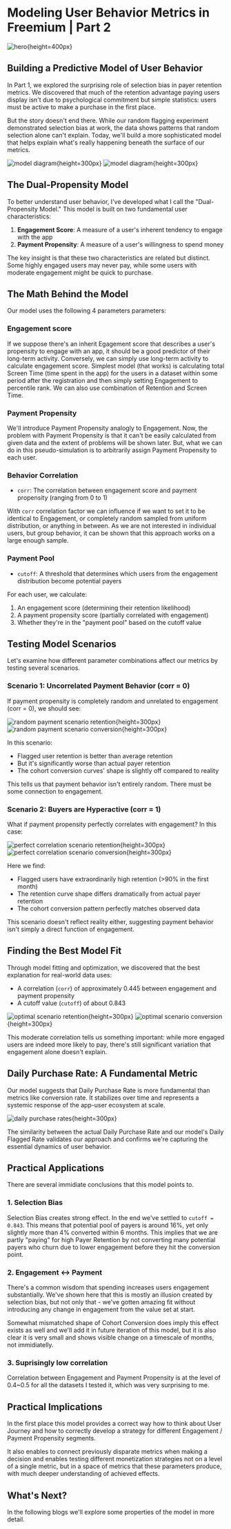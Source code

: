 # Modeling User Behavior Metrics in Freemium | Part 2

![hero](public/img/User-Behavior-Model.jpg){height=400px}

## Building a Predictive Model of User Behavior

In Part 1, we explored the surprising role of selection bias in payer retention metrics. We discovered that much of the retention advantage paying users display isn't due to psychological commitment but simple statistics: users must be active to make a purchase in the first place.

But the story doesn't end there. While our random flagging experiment demonstrated selection bias at work, the data shows patterns that random selection alone can't explain. Today, we'll build a more sophisticated model that helps explain what's really happening beneath the surface of our metrics.

![model diagram](public/img/flagged_retention.png){height=300px} ![model diagram](public/img/cohort_conversion.png){height=300px}

## The Dual-Propensity Model

To better understand user behavior, I've developed what I call the "Dual-Propensity Model." This model is built on two fundamental user characteristics:

1. **Engagement Score**: A measure of a user's inherent tendency to engage with the app
2. **Payment Propensity**: A measure of a user's willingness to spend money

The key insight is that these two characteristics are related but distinct. Some highly engaged users may never pay, while some users with moderate engagement might be quick to purchase.

## The Math Behind the Model

Our model uses the following 4 parameters parameters:

### Engagement score

If we suppose there's an inherit Egagement score that describes a user's propensity to engage with an app, it should be a good predictor of their long-term activity. Conversely, we can simply use long-term activity to calculate engagement score. Simplest model (that works) is calculating total Screen Time (time spent in the app) for the users in a dataset within some period after the registration and then simply setting Engagement to percentile rank. We can also use combination of Retention and Screen Time.

### Payment Propensity

We'll introduce Payment Propensity analogly to Engagement. Now, the problem with Payment Propensity is that it can't be easily calculated from given data and the extent of problems will be shown later. But, what we can do in this pseudo-simulation is to arbitrarily assign Payment Propensity to each user. 

### Behavior Correlation

- `corr`: The correlation between engagement score and payment propensity (ranging from 0 to 1)

With `corr` correlation factor we can influence if we want to set it to be identical to Engagement, or completely random sampled from uniform distribution, or anything in between. As we are not interested in individual users, but group behavior, it can be shown that this approach works on a large enough sample.

### Payment Pool

- `cutoff`: A threshold that determines which users from the engagement distribution become potential payers

For each user, we calculate:

1. An engagement score (determining their retention likelihood)
2. A payment propensity score (partially correlated with engagement)
3. Whether they're in the "payment pool" based on the cutoff value

## Testing Model Scenarios

Let's examine how different parameter combinations affect our metrics by testing several scenarios.

### Scenario 1: Uncorrelated Payment Behavior (corr = 0)

If payment propensity is completely random and unrelated to engagement (corr = 0), we should see:

![random payment scenario retention](public/img/no-corr-retention.png){height=300px} ![random payment scenario conversion](public/img/no-corr-conversion.png){height=300px}

In this scenario:
- Flagged user retention is better than average retention
- But it's significantly worse than actual payer retention
- The cohort conversion curves' shape is slightly off compared to reality

This tells us that payment behavior isn't entirely random. There must be some connection to engagement.

### Scenario 2: Buyers are Hyperactive (corr = 1)

What if payment propensity perfectly correlates with engagement? In this case:

![perfect correlation scenario retention](public/img/max-corr-retention.png){height=300px} ![perfect correlation scenario conversion](public/img/max-corr-conversion.png){height=300px}

Here we find:
- Flagged users have extraordinarily high retention (>90% in the first month)
- The retention curve shape differs dramatically from actual payer retention
- The cohort conversion pattern perfectly matches observed data

This scenario doesn't reflect reality either, suggesting payment behavior isn't simply a direct function of engagement.

## Finding the Best Model Fit

Through model fitting and optimization, we discovered that the best explanation for real-world data uses:

- A correlation (`corr`) of approximately 0.445 between engagement and payment propensity
- A cutoff value (`cutoff`) of about 0.843

![optimal scenario retention](public/img/optimal-retention.png){height=300px} ![optimal scenario conversion](public/img/optimal-conversion.png){height=300px}

This moderate correlation tells us something important: while more engaged users are indeed more likely to pay, there's still significant variation that engagement alone doesn't explain.

## Daily Purchase Rate: A Fundamental Metric

Our model suggests that Daily Purchase Rate is more fundamental than metrics like conversion rate. It stabilizes over time and represents a systemic response of the app-user ecosystem at scale.

![daily purchase rates](public/img/daily_purchas.png){height=300px}

The similarity between the actual Daily Purchase Rate and our model's Daily Flagged Rate validates our approach and confirms we're capturing the essential dynamics of user behavior.

## Practical Applications

There are several immidiate conclusions that this model points to.

### 1. Selection Bias

Selection Bias creates strong effect. In the end we've settled to `cutoff = 0.843`. This means that potential pool of payers is around 16%, yet only slightly more than 4% converted within 6 months. This implies that we are partly "paying" for high Payer Retention by not converting many potential payers who churn due to lower engagement before they hit the conversion point.

### 2. Engagement <-> Payment

There's a common wisdom that spending increases users engagement substantially. We've shown here that this is mostly an illusion created by selection bias, but not only that - we've gotten amazing fit without introducing any change in engagement from the value set at start.

Somewhat mismatched shape of Cohort Conversion does imply this effect exists as well and we'll add it in future iteration of this model, but it is also clear it is very small and shows visible change on a timescale of months, not immidiatelly.

### 3. Suprisingly low correlation

Correlation between Engagement and Payment Propensity is at the level of 0.4~0.5 for all the datasets I tested it, which was very surprising to me.

## Practical Implications

In the first place this model provides a correct way how to think about User Journey and how to correctly develop a strategy for different Engagement / Payment Propensity segments. 

It also enables to connect previously disparate metrics when making a decision and enables testing different monetization strategies not on a level of a single metric, but in a space of metrics that these parameters produce, with much deeper understanding of achieved effects.

## What's Next?

In the following blogs we'll explore some properties of the model in more detail.